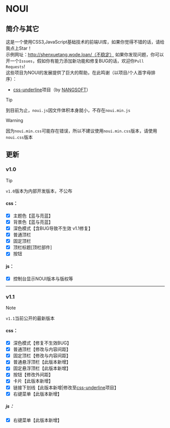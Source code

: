 # NOUI
## 简介与其它
这是一个使用CSS3,JavaScript基础技术的前端UI库，如果你觉得不错的话，请给我点上Star！  
示例网址：http://shenxuetang.wode.loan/（不稳定）
如果你发现问题，你可以开一个`Issues`，假如你有能力添加新功能和修复BUG的话，欢迎你`Pull Requests`!  
这些项目为NOUI的发展提供了巨大的帮助，在此鸣谢（以项目/个人首字母排序）：  
- [css-underline](https://github.com/NANGSOFT/css-underline/)项目（by [NANGSOFT](https://github.com/NANGSOFT/)）
> [!TIP]
> 到目前为止，`noui.js`因文件体积本身就小，不存在`noui.min.js`

> [!WARNING]
> 因为`noui.min.css`可能存在错误，所以不建议使用`noui.min.css`版本，请使用`noui.css`版本
## 更新
### v1.0
> [!TIP]
> `v1.0`版本为内部开发版本，不公布
#### css：
- [x] 主题色【蓝与亮蓝】
- [x] 背景色【蓝与亮蓝】
- [x] 深色模式【含BUG导致不生效 v1.1修复】
- [x] 普通顶栏
- [x] 固定顶栏
- [x] 顶栏标题[顶栏部件]
- [x] 按钮
#### js：
- [x] 控制台显示NOUI版本与版权等
------------
### v1.1
> [!NOTE]
> `v1.1`当前公开的最新版本
#### css：
- [x] 深色模式【修复不生效BUG】
- [x] 普通顶栏【修改与内容间距】
- [x] 固定顶栏【修改与内容间距】
- [x] 普通悬浮顶栏【此版本新增】
- [x] 固定悬浮顶栏【此版本新增】
- [x] 按钮【修改外间距】
- [x] 卡片【此版本新增】
- [x] 链接下划线【此版本新增|修改至[css-underline](https://github.com/NANGSOFT/css-underline/)项目】
- [x] 右键菜单【此版本新增】
##### js：
- [x] 右键菜单【此版本新增】
